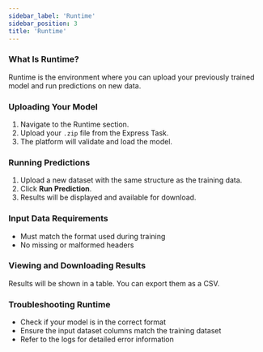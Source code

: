 ```yaml
---
sidebar_label: 'Runtime'
sidebar_position: 3
title: 'Runtime'
---
```



### What Is Runtime?
Runtime is the environment where you can upload your previously trained model and run predictions on new data.

### Uploading Your Model
1. Navigate to the Runtime section.
2. Upload your `.zip` file from the Express Task.
3. The platform will validate and load the model.

### Running Predictions
1. Upload a new dataset with the same structure as the training data.
2. Click **Run Prediction**.
3. Results will be displayed and available for download.

### Input Data Requirements
- Must match the format used during training
- No missing or malformed headers

### Viewing and Downloading Results
Results will be shown in a table. You can export them as a CSV.

### Troubleshooting Runtime
- Check if your model is in the correct format
- Ensure the input dataset columns match the training dataset
- Refer to the logs for detailed error information

